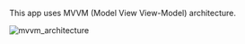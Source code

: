 This app uses MVVM (Model View View-Model) architecture.

![mvvm_architecture](https://github.com/user-attachments/assets/d6ed859b-a725-4dc7-aec1-d8b7fea0f607)
